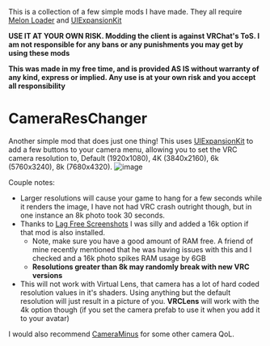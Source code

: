 
This is a collection of a few simple mods I have made. 
They all require [Melon Loader](https://melonwiki.xyz/#/README?id=installation-on-il2cpp-games) and [UIExpansionKit](https://github.com/knah/VRCMods/)

**USE IT AT YOUR OWN RISK. Modding the client is against VRChat's ToS. I am not responsible for any bans or any punishments you may get by using these mods**

**This was made in my free time, and is provided AS IS without warranty of any kind, express or implied. Any use is at your own risk and you accept all responsibility**


# CameraResChanger
Another simple mod that does just one thing! This uses [UIExpansionKit](https://github.com/knah/VCRCMods/) to add a few buttons to your camera menu, allowing you to set the VRC camera resolution to, Default (1920x1080), 4K (3840x2160), 6k (5760x3240), 8k (7680x4320).
![image](https://user-images.githubusercontent.com/4786654/86955451-370c8080-c11d-11ea-8038-4b39c7c10979.png)

Couple notes: 
* Larger resolutions will cause your game to hang for a few seconds while it renders the image, I have not had VRC crash outright though, but in one instance an 8k photo took 30 seconds.   
* Thanks to [Lag Free Screenshots](https://github.com/knah/VRCMods#lag-free-screenshots) I was silly and added a 16k option if that mod is also installed.
  *  Note, make sure you have a good amount of RAM free. A friend of mine recently mentioned that he was having issues with this and I checked and a 16k photo spikes RAM usage by 6GB  
  * __Resolutions greater than 8k may randomly break with new VRC versions__
* This will not work with Virtual Lens, that camera has a lot of hard coded resolution values in it's shaders. Using anything but the default resolution will just result in a picture of you. **VRCLens** will work with the 4k option though (if you set the camera prefab to use it when you add it to your avatar)

I would also recommend [CameraMinus](https://github.com/knah/VRCMods) for some other camera QoL. 

